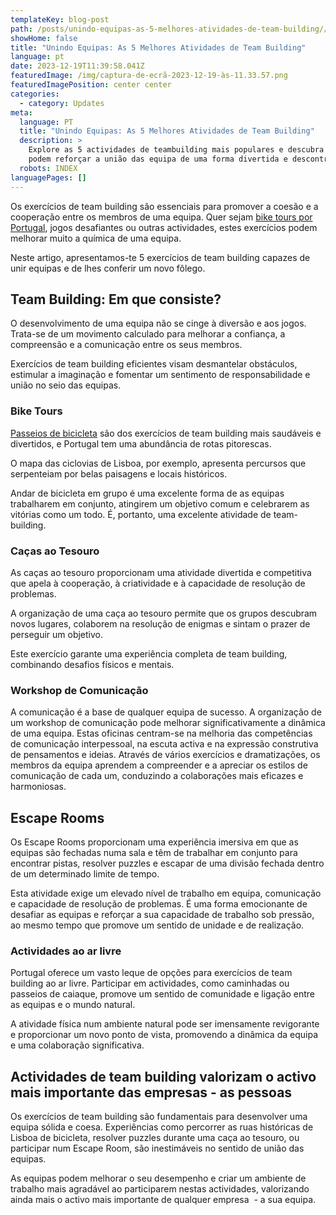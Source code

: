 ```yaml
---
templateKey: blog-post
path: /posts/unindo-equipas-as-5-melhores-atividades-de-team-building//
showHome: false
title: "Unindo Equipas: As 5 Melhores Atividades de Team Building"
language: pt
date: 2023-12-19T11:39:58.041Z
featuredImage: /img/captura-de-ecrã-2023-12-19-às-11.33.57.png
featuredImagePosition: center center
categories:
  - category: Updates
meta:
  language: PT
  title: "Unindo Equipas: As 5 Melhores Atividades de Team Building"
  description: >
    Explore as 5 actividades de teambuilding mais populares e descubra como
    podem reforçar a união das equipa de uma forma divertida e descontraída
  robots: INDEX
languagePages: []
---
```

Os exercícios de team building são essenciais para promover a coesão e a cooperação entre os membros de uma equipa. Quer sejam [bike tours por Portugal](https://topbiketoursportugal.com/), jogos desafiantes ou outras actividades, estes exercícios podem melhorar muito a química de uma equipa. 

Neste artigo, apresentamos-te 5 exercícios de team building capazes de unir equipas e de lhes conferir um novo fôlego.

## Team Building: Em que consiste?

O desenvolvimento de uma equipa não se cinge à diversão e aos jogos. Trata-se de um movimento calculado para melhorar a confiança, a compreensão e a comunicação entre os seus membros. 

Exercícios de team building eficientes visam desmantelar obstáculos, estimular a imaginação e fomentar um sentimento de responsabilidade e união no seio das equipas.

### Bike Tours

[Passeios de bicicleta](https://topbiketoursportugal.com/passeios-de-bicicleta-portugal/) são dos exercícios de team building mais saudáveis e divertidos, e Portugal tem uma abundância de rotas pitorescas. 

O mapa das ciclovias de Lisboa, por exemplo, apresenta percursos que serpenteiam por belas paisagens e locais históricos. 

Andar de bicicleta em grupo é uma excelente forma de as equipas trabalharem em conjunto, atingirem um objetivo comum e celebrarem as vitórias como um todo. É, portanto, uma excelente atividade de team-building.

### Caças ao Tesouro

As caças ao tesouro proporcionam uma atividade divertida e competitiva que apela à cooperação, à criatividade e à capacidade de resolução de problemas. 

A organização de uma caça ao tesouro permite que os grupos descubram novos lugares, colaborem na resolução de enigmas e sintam o prazer de perseguir um objetivo. 

Este exercício garante uma experiência completa de team building, combinando desafios físicos e mentais.

### Workshop de Comunicação

A comunicação é a base de qualquer equipa de sucesso. A organização de um workshop de comunicação pode melhorar significativamente a dinâmica de uma equipa. Estas oficinas centram-se na melhoria das competências de comunicação interpessoal, na escuta activa e na expressão construtiva de pensamentos e ideias. Através de vários exercícios e dramatizações, os membros da equipa aprendem a compreender e a apreciar os estilos de comunicação de cada um, conduzindo a colaborações mais eficazes e harmoniosas.

## Escape Rooms

Os Escape Rooms proporcionam uma experiência imersiva em que as equipas são fechadas numa sala e têm de trabalhar em conjunto para encontrar pistas, resolver puzzles e escapar de uma divisão fechada dentro de um determinado limite de tempo. 

Esta atividade exige um elevado nível de trabalho em equipa, comunicação e capacidade de resolução de problemas. É uma forma emocionante de desafiar as equipas e reforçar a sua capacidade de trabalho sob pressão, ao mesmo tempo que promove um sentido de unidade e de realização.

### Actividades ao ar livre

Portugal oferece um vasto leque de opções para exercícios de team building ao ar livre. Participar em actividades, como caminhadas ou passeios de caiaque, promove um sentido de comunidade e ligação entre as equipas e o mundo natural. 

A atividade física num ambiente natural pode ser imensamente revigorante e proporcionar um novo ponto de vista, promovendo a dinâmica da equipa e uma colaboração significativa.

## Actividades de team building valorizam o activo mais importante das empresas - as pessoas

Os exercícios de team building são fundamentais para desenvolver uma equipa sólida e coesa. Experiências como percorrer as ruas históricas de Lisboa de bicicleta, resolver puzzles durante uma caça ao tesouro, ou participar num Escape Room, são inestimáveis no sentido de união das equipas. 

As equipas podem melhorar o seu desempenho e criar um ambiente de trabalho mais agradável ao participarem nestas actividades, valorizando ainda mais o activo mais importante de qualquer empresa  - a sua equipa.